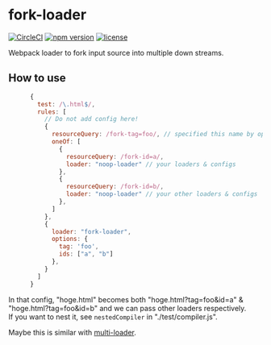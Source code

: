 # fork-loader

[![CircleCI](https://circleci.com/gh/occar421/fork-loader.svg?style=svg)](https://circleci.com/gh/occar421/fork-loader)
[![npm version](https://img.shields.io/npm/v/fork-loader.svg)](https://www.npmjs.com/package/fork-loader)
[![license](https://img.shields.io/github/license/occar421/fork-loader.svg)](https://choosealicense.com/licenses/)

Webpack loader to fork input source into multiple down streams.

## How to use

```js
      {
        test: /\.html$/,
        rules: [
          // Do not add config here!
          {
            resourceQuery: /fork-tag=foo/, // specified this name by option "marker" of ./loader.js
            oneOf: [
              {
                resourceQuery: /fork-id=a/,
                loader: "noop-loader" // your loaders & configs
              },
              {
                resourceQuery: /fork-id=b/,
                loader: "noop-loader" // your other loaders & configs
              },
            ]
          },
          {
            loader: "fork-loader",
            options: {
              tag: 'foo',
              ids: ["a", "b"]
            },
          }
        ]
      }
```

In that config, "hoge.html" becomes both "hoge.html?tag=foo&id=a" & "hoge.html?tag=foo&id=b" and we can pass other loaders respectively.  
If you want to nest it, see `nestedCompiler` in "./test/compiler.js".
  
Maybe this is similar with [multi-loader](https://github.com/webpack-contrib/multi-loader). 
